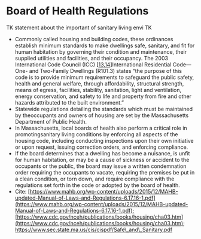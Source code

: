 # Board of Health Regulations

TK statement about the important of sanitary living envi TK 

* Commonly called housing and building codes, these ordinances establish minimum standards to make dwellings safe, sanitary, and fit for human habitation by governing their condition and maintenance, their supplied utilities and facilities, and their occupancy. The 2003 International Code Council \(ICC\) \[[13](https://www.cdc.gov/nceh/publications/books/housing/cha03.htm#fn13),[14](https://www.cdc.gov/nceh/publications/books/housing/cha03.htm#fn14)\]International Residential Code—One- and Two-Family Dwellings \(R101.3\) states “the purpose of this code is to provide minimum requirements to safeguard the public safety, health and general welfare, through affordability, structural strength, means of egress, facilities, stability, sanitation, light and ventilation, energy conservation, and safety to life and property from fire and other hazards attributed to the built environment.” 
* Statewide regulations detailing the standards which must be maintained by theoccupants and owners of housing are set by the Massachusetts Department of Public Health. 
* In Massachusetts, local boards of health also perform a critical role in promotingsanitary living conditions by enforcing all aspects of the housing code, including conducting inspections upon their own initiative or upon request, issuing correction orders, and enforcing compliance. 
* If the board determines that a dwelling has become a nuisance, is unfit for human habitation, or may be a cause of sickness or accident to the occupants or the public, the board may issue a written condemnation order requiring the occupants to vacate, requiring the premises be put in a clean condition, or torn down, and require compliance with the regulations set forth in the code or adopted by the board of health. 
* Cite: [https://www.mahb.org/wp-content/uploads/2015/12/MAHB-updated-Manual-of-Laws-and-Regulations-6.17.16-1.pdf](https://www.mahb.org/wp-content/uploads/2015/12/MAHB-updated-Manual-of-Laws-and-Regulations-6.17.16-1.pdf);[https://www.cdc.gov/nceh/publications/books/housing/cha03.htm](https://www.cdc.gov/nceh/publications/books/housing/cha03.htm); https://www.sec.state.ma.us/cis/cispdf/Safe\_and\_Sanitary.pdf 

